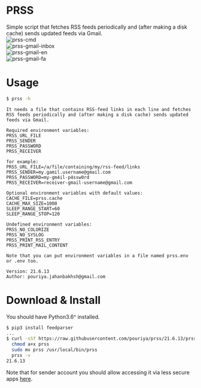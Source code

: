 # PRSS
Simple script that fetches RSS feeds periodically and (after making a disk cache) sends updated feeds via Gmail.  
![prss-cmd](https://github.com/pouriya/prss/releases/download/21.6.13/prss.png)  
![prss-gmail-inbox](https://github.com/pouriya/prss/releases/download/21.6.13/prss-gmail-inbox.png)  
![prss-gmail-en](https://github.com/pouriya/prss/releases/download/21.6.13/prss-gmail-en.png)  
![prss-gmail-fa](https://github.com/pouriya/prss/releases/download/21.6.13/prss-gmail-fa.png)  



# Usage
```sh
$ prss -h
```
```text
It needs a file that contains RSS-feed links in each line and fetches RSS feeds periodically and (after making a disk cache) sends updated feeds via Gmail.

Required environment variables:
PRSS_URL_FILE
PRSS_SENDER
PRSS_PASSWORD
PRSS_RECEIVER

for example:
PRSS_URL_FILE=/a/file/containing/my/rss-feed/links
PRSS_SENDER=my.gamil.username@gmail.com
PRSS_PASSWORD=my-gm4il-p4ssw0rd
PRSS_RECEIVER=receiver-gmail-username@gmail.com

Optional environment variables with default values:
CACHE_FILE=prss.cache
CACHE_MAX_SIZE=1000
SLEEP_RANGE_START=60
SLEEP_RANGE_STOP=120

Undefined environment variables:
PRSS_NO_COLORIZE
PRSS_NO_SYSLOG
PRSS_PRINT_RSS_ENTRY
PRSS_PRINT_MAIL_CONTENT

Note that you can put environment variables in a file named prss.env or .env too.

Version: 21.6.13
Author: pouriya.jahanbakhsh@gmail.com
```

# Download & Install
You should have Python3.6^ installed.
```sh
$ pip3 install feedparser
...
$ curl -sSf https://raw.githubusercontent.com/pouriya/prss/21.6.13/prss.py > prss && \
  chmod a+x prss                                                                  && \
  sudo mv prss /usr/local/bin/prss                                                && \
  prss -v
21.6.13
```
Note that for sender account you should allow accessing it via less secure apps [here](https://myaccount.google.com/lesssecureapps).
